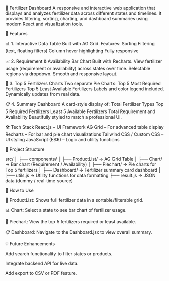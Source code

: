 🌿 Fertilizer Dashboard
A responsive and interactive web application that displays and analyzes fertilizer data across different states and timelines. It provides filtering, sorting, charting, and dashboard summaries using modern React and visualization tools.

🚀 Features

📊 1. Interactive Data Table
Built with AG Grid.
Features:
Sorting
Filtering (text, floating filters)
Column hover highlighting
Fully responsive

📈 2. Requirement & Availability Bar Chart
Built with Recharts.
View fertilizer usage (requirement or availability) across states over time.
Selectable regions via dropdown.
Smooth and responsive layout.

🥧 3. Top 5 Fertilizers Charts
Two separate Pie Charts:
Top 5 Most Required Fertilizers
Top 5 Least Available Fertilizers
Labels and color legend included.
Dynamically updates from real data.

📋 4. Summary Dashboard
A card-style display of:
Total Fertilizer Types
Top 5 Required Fertilizers
Least 5 Available Fertilizers
Total Requirement and Availability
Beautifully styled to match a professional UI.

🛠️ Tech Stack
React.js – UI Framework
AG Grid – For advanced table display
Recharts – For bar and pie chart visualizations
Tailwind CSS / Custom CSS – UI styling
JavaScript (ES6) – Logic and utility functions

📂 Project Structure

src/
│
├── components/
│   ├── ProductList/          → AG Grid Table
│   ├── Chart/                → Bar chart (Requirement / Availability)
│   ├── Piechart/             → Pie charts for Top 5 fertilizers
│   ├── Dashboard/            → Fertilizer summary card dashboard
│
├── utils.js                  → Utility functions for data formatting
├── result.js                 → JSON data (dummy / real-time source)

🧩 How to Use

📁 ProductList: Shows full fertilizer data in a sortable/filterable grid.

📊 Chart: Select a state to see bar chart of fertilizer usage.

🥧 Piechart: View the top 5 fertilizers required or least available.

📋 Dashboard: Navigate to the Dashboard.jsx to view overall summary.

💡 Future Enhancements

Add search functionality to filter states or products.

Integrate backend API for live data.

Add export to CSV or PDF feature.

